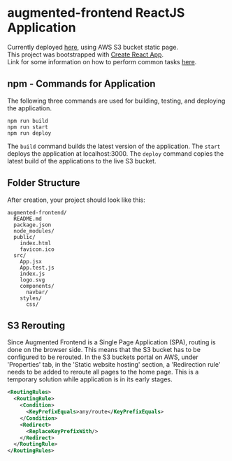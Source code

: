 # augmented-frontend ReactJS Application #
Currently deployed [here](http://augmented-frontend.s3-website-us-east-1.amazonaws.com), using AWS S3 bucket static page. <br/>
This project was bootstrapped with [Create React App](https://github.com/facebookincubator/create-react-app). <br/> 
Link for some information on how to perform common tasks [here](https://github.com/facebookincubator/create-react-app/blob/master/packages/react-scripts/template/README.md).

## npm - Commands for Application ##
The following three commands are used for building, testing, and deploying the application.

```
npm run build
npm run start
npm run deploy
```

The ```build``` command builds the latest version of the application. The ```start``` deploys the application at localhost:3000. The ```deploy``` command copies the latest build of the applications to the live S3 bucket.

## Folder Structure ##

After creation, your project should look like this:

```
augmented-frontend/
  README.md
  package.json
  node_modules/
  public/
    index.html
    favicon.ico
  src/
    App.jsx
    App.test.js
    index.js
    logo.svg
    components/
      navbar/
    styles/
      css/
```

## S3 Rerouting ##
Since Augmented Frontend is a Single Page Application (SPA), routing is done on the browser side. This means that the S3 bucket has to be configured to be rerouted. In the S3 buckets portal on AWS, under 'Properties' tab, in the 'Static website hosting' section, a 'Redirection rule' needs to be added to reroute all pages to the home page. This is a temporary solution while application is in its early stages.

```xml
<RoutingRules>
  <RoutingRule>
    <Condition>
      <KeyPrefixEquals>any/route</KeyPrefixEquals>
    </Condition>
    <Redirect>
      <ReplaceKeyPrefixWith/>
    </Redirect>
  </RoutingRule>
</RoutingRules>
```
